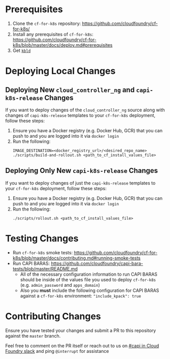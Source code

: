 # Prerequisites
1. Clone the `cf-for-k8s` repository: https://github.com/cloudfoundry/cf-for-k8s/
1. Install any prerequisites of `cf-for-k8s`: https://github.com/cloudfoundry/cf-for-k8s/blob/master/docs/deploy.md#prerequisites
1. Get [`kbld`](https://k14s.io/#install)

# Deploying Local Changes

## Deploying New `cloud_controller_ng` and `capi-k8s-release` Changes
If you want to deploy changes of the `cloud_controller_ng` source along with changes of `capi-k8s-release` templates to your `cf-for-k8s` deployment, follow these steps:

1. Ensure you have a Docker registry (e.g. Docker Hub, GCR) that you can push to and you are logged into it via `docker login`
1. Run the following:
    ```
    IMAGE_DESTINATION=<docker_registry_url>/<desired_repo_name> ./scripts/build-and-rollout.sh <path_to_cf_install_values_file>
    ```

## Deploying Only New `capi-k8s-release` Changes
If you want to deploy changes of just the `capi-k8s-release` templates to your `cf-for-k8s` deployment, follow these steps:

1. Ensure you have a Docker registry (e.g. Docker Hub, GCR) that you can push to and you are logged into it via `docker login`
1. Run the following:
    ```
    ./scripts/rollout.sh <path_to_cf_install_values_file>
    ```

# Testing Changes
- Run `cf-for-k8s` smoke tests: https://github.com/cloudfoundry/cf-for-k8s/blob/master/docs/contributing.md#running-smoke-tests
- Run CAPI BARAS: https://github.com/cloudfoundry/capi-bara-tests/blob/master/README.md
  - All of the necessary configuration information to run CAPI BARAS should be inside of the values file you used to deploy `cf-for-k8s` (e.g. `admin_password` and `apps_domain`)
  - Also you **must** include the following configuration for CAPI BARAS against a `cf-for-k8s` environment: `"include_kpack": true`

# Contributing Changes
Ensure you have tested your changes and submit a PR to this repository against the `master` branch.

Feel free to comment on the PR itself or reach out to us on [#capi in Cloud Foundry slack](https://cloudfoundry.slack.com/archives/C07C04W4Q) and ping `@interrupt` for assistance

